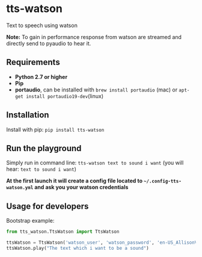 # tts-watson
Text to speech using watson

**Note:** To gain in performance response from watson are streamed and directly send to pyaudio to hear it.

## Requirements

- **Python 2.7 or higher**
- **Pip**
- **portaudio**, can be installed with `brew install portaudio` (mac) or `apt-get install portaudio19-dev`(linux)

## Installation

Install with pip: `pip install tts-watson`

## Run the playground

Simply run in command line: `tts-watson text to sound i want` (you will hear: `text to sound i want`)

**At the first launch it will create a config file located to `~/.config-tts-watson.yml` and ask you your watson credentials**

## Usage for developers

Bootstrap example:

```python
from tts_watson.TtsWatson import TtsWatson

ttsWatson = TtsWatson('watson_user', 'watson_password', 'en-US_AllisonVoice') # en-US_AllisonVoice is a voice from watson you can found more to: https://www.ibm.com/smarterplanet/us/en/ibmwatson/developercloud/doc/text-to-speech/using.shtml#voices
ttsWatson.play("The text which i want to be a sound")
```



